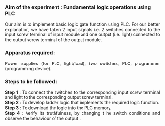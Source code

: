 ### Aim of the experiment : Fundamental logic operations using PLC
<p style="text-align : justify;">Our aim is to implement basic logic gate function using PLC. For our better explanation, we have taken 2 input signals i.e. 2 switches connected to the input screw terminal of input module and one output (i.e. light) connected to the output screw terminal of the output module.</p>

### Apparatus required :
<p style="text-align : justify;">Power	supplies	(for	PLC, light/load), two	switches,	PLC, programmer (programming device).</p>

### Steps to be followed :
<p style="text-align : justify;">
<strong>Step 1</strong> : To connect the switches to the corresponding input screw terminal and light to the corresponding output screw
terminal.<br>
<strong>Step 2</strong> :  To  develop  ladder  logic  that  implements  the  required  logic function.<br>
<strong>Step 3</strong> : To download the logic into the PLC memory.<br>
<strong>Step 4</strong> : Verify its truthfulness, by changing t he switch conditions and observe the behaviour of the output .</p>
